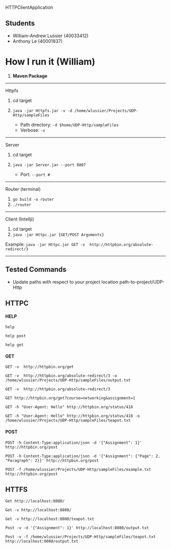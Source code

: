 HTTPClientApplication

## Students

- William-Andrew Lussier (40033412)
- Anthony Le (40001837)

# How I run it (William)
1. **Maven Package**
---
Httpfs
1. cd target
2. `java -jar Httpfs.jar -v -d /home/wlussier/Projects/UDP-Http/sampleFiles`

    * Path directory: `-d $home/UDP-Http/sampleFiles`
    * Verbose: `-v`

---
Server
1. cd target
2. `java -jar Server.jar --port 8007`

    * Port: `--port #`
    
---


Router (terminal)
1. `go build -o router`
2. `./router`

---

Client (Intellji)
1. cd target
2. `java -jar Httpc.jar {GET/POST Arguments}`

  Example: `java -jar Httpc.jar GET -v  http://httpbin.org/absolute-redirect/3`

---

## Tested Commands

  * Update paths with respect to your project location path-to-project/UDP-Http

HTTPC
---

#### HELP

`help`

`help post`

`help get`

#### GET
`GET -v  http://httpbin.org/get`

`GET -v  http://httpbin.org/absolute-redirect/3 -o /home/wlussier/Projects/UDP-Http/sampleFiles/output.txt `

`GET -v  http://httpbin.org/absolute-redirect/3`

`GET http://httpbin.org/get?course=networking&assignment=1 `

`GET -h "User-Agent: Hello" http://httpbin.org/status/418`

`GET -h "User-Agent: Hello" http://httpbin.org/status/418 -o /home/wlussier/Projects/UDP-Http/sampleFiles/teapot.txt `

#### POST
`POST -h Content-Type:application/json -d '{"Assignment": 1}' http://httpbin.org/post`

`POST -h Content-Type:application/json -d '{"Assignment": {"Page": 2, "Paragraph": 2}}' http://httpbin.org/post`

`POST -f /home/wlussier/Projects/UDP-Http/sampleFiles/example.txt http://httpbin.org/post`

HTTFS
---

`Get http://localhost:8080/`

`Get -v http://localhost:8080/`

`Get -v http://localhost:8080/teapot.txt`

`Post -v -d '{"Assignment": 1}' http://localhost:8080/output.txt`

`Post -v -f /home/wlussier/Projects/UDP-Http/sampleFiles/teapot.txt http://localhost:8080/output.txt`
